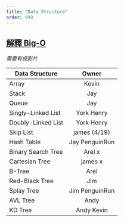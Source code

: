 ```yaml
---
title: "Data Structure"
order: 999
---
```


## [解釋 Big-O](http://bigocheatsheet.com/)

*需要有投影片*

| Data Structure | Owner |
| ------------- |:-------------:| 
| Array | Kevin |
| Stack | Jay |
| Queue | Jay |
| Singly-Linked List | York Henry|
| Doubly-Linked List | York Henry|
| Skip List | james (4/19) |
| Hash Table | Jay PenguinRun|
| Binary Search Tree | Arel x |
| Cartesian Tree | james x |
| B-Tree | Arel |
| Red-Black Tree | Jim |
| Splay Tree | Jim PenguinRun |
| AVL Tree | Andy |
| KD Tree | Andy Kevin|